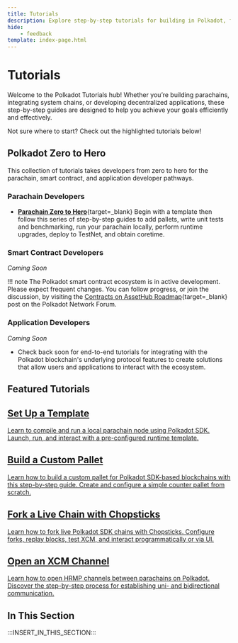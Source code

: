 ```yaml
---
title: Tutorials
description: Explore step-by-step tutorials for building in Polkadot, from parachain deployment and testing to cross-chain asset creation and XCM channel management.
hide: 
    - feedback
template: index-page.html
---
```


# Tutorials

Welcome to the Polkadot Tutorials hub! Whether you’re building parachains, integrating system chains, or developing decentralized applications, these step-by-step guides are designed to help you achieve your goals efficiently and effectively. 

Not sure where to start? Check out the highlighted tutorials below!

## Polkadot Zero to Hero 

This collection of tutorials takes developers from zero to hero for the parachain, smart contract, and application developer pathways. 

### Parachain Developers

<div class="grid cards" markdown>

- [**Parachain Zero to Hero**](/tutorials/zero-to-hero/parachain-zero-to-hero/){target=\_blank} Begin with a template then follow this series of step-by-step guides to add pallets, write unit tests and benchmarking, run your parachain locally, perform runtime upgrades, deploy to TestNet, and obtain coretime.

</div>

### Smart Contract Developers

_Coming Soon_ 

!!! note
    The Polkadot smart contract ecosystem is in active development. Please expect frequent changes. You can follow progress, or join the discussion, by visiting the [Contracts on AssetHub Roadmap](https://forum.polkadot.network/t/contracts-on-assethub-roadmap/9513/57){target=\_blank} post on the Polkadot Network Forum.

### Application Developers

_Coming Soon_

<div class=" grid cards" markdown>

- Check back soon for end-to-end tutorials for integrating with the Polkadot blockchain's underlying protocol features to create solutions that allow users and applications to interact with the ecosystem.

</div>

## Featured Tutorials

<div class="subsection-wrapper">
  <div class="card">
    <a href="/tutorials/polkadot-sdk/parachains/zero-to-hero/set-up-a-template/">
      <h2 class="title">Set Up a Template</h2>
      <p class="description">Learn to compile and run a local parachain node using Polkadot SDK. Launch, run, and interact with a pre-configured runtime template.</p>
    </a>
  </div>
    <div class="card">
    <a href="/tutorials/polkadot-sdk/parachains/zero-to-hero/build-custom-pallet">
      <h2 class="title">Build a Custom Pallet</h2>
      <p class="description">Learn how to build a custom pallet for Polkadot SDK-based blockchains with this step-by-step guide. Create and configure a simple counter pallet from scratch.</p>
    </a>
  </div>
    <div class="card">
    <a href="/tutorials/polkadot-sdk/testing/fork-live-chains/">
      <h2 class="title">Fork a Live Chain with Chopsticks</h2>
      <p class="description">Learn how to fork live Polkadot SDK chains with Chopsticks. Configure forks, replay blocks, test XCM, and interact programmatically or via UI.</p>
    </a>
  </div>
    <div class="card">
    <a href="/tutorials/interoperability/xcm-channels/para-to-para/">
      <h2 class="title">Open an XCM Channel</h2>
      <p class="description">Learn how to open HRMP channels between parachains on Polkadot. Discover the step-by-step process for establishing uni- and bidirectional communication.</p>
    </a>
  </div>
</div>

## In This Section

:::INSERT_IN_THIS_SECTION:::
